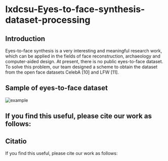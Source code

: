 # lxdcsu-Eyes-to-face-synthesis-dataset-processing
## Introduction
Eyes-to-face synthesis is a very interesting and meaningful research work, which can be applied in the fields of face reconstruction, archaeology and computer-aided design. At present, there is no public eyes-to-face dataset. To solve this problem, our team designed a scheme to obtain the dataset from the open face datasets CelebA [10] and LFW [11].
## Sample of eyes-to-face dataset
![example](https://github.com/lxdcsu/lxdcsu-Eyes-to-face-synthesis-dataset-processing/blob/main/eye2face.png)

## If you find this useful, please cite our work as follows:

## Citatio
If you find this useful, please cite our work as follows:
